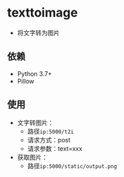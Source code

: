 # texttoimage

* 将文字转为图片

## 依赖

* Python 3.7+
* Pillow

## 使用

* 文字转图片：
  * 路径`ip:5000/t2i`
  * 请求方式：post
  * 请求参数：text=xxx
* 获取图片：
  * 路径`ip:5000/static/output.png`